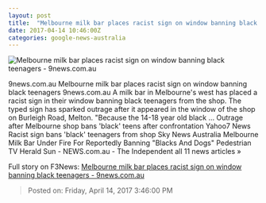 ```yaml
---
layout: post
title:  "Melbourne milk bar places racist sign on window banning black teenagers - 9news.com.au"
date: 2017-04-14 10:46:00Z
categories: google-news-australia
---
```


![Melbourne milk bar places racist sign on window banning black teenagers - 9news.com.au](http://prod.static9.net.au/_/media/2017/04/14/15/23/1404_racistsignsb.ashx)

9news.com.au Melbourne milk bar places racist sign on window banning black teenagers 9news.com.au A milk bar in Melbourne's west has placed a racist sign in their window banning black teenagers from the shop. The typed sign has sparked outrage after it appeared in the window of the shop on Burleigh Road, Melton. "Because the 14-18 year old black ... Outrage after Melbourne shop bans 'black' teens after confrontation Yahoo7 News Racist sign bans 'black' teenagers from shop Sky News Australia Melbourne Milk Bar Under Fire For Reportedly Banning "Blacks And Dogs" Pedestrian TV Herald Sun - NEWS.com.au - The Independent all 11 news articles »


Full story on F3News: [Melbourne milk bar places racist sign on window banning black teenagers - 9news.com.au](http://www.f3nws.com/n/zV2jNJ)

> Posted on: Friday, April 14, 2017 3:46:00 PM
